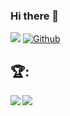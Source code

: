 ### Hi there 👋
![](https://visitor-badge.laobi.icu/badge?page_id=chuckboliver)
[![Github](https://img.shields.io/github/followers/chuckboliver?label=Follow&style=social)](https://github.com/chuckboliver)
## :trophy::
<div>
<a href="https://readme-stats-cfgj2cxdy.vercel.app/api?username=chuckboliver&count_private=true&show_icons=true&theme=great-gatsby">
  <img  align="left" src="https://readme-stats-cfgj2cxdy.vercel.app/api?username=chuckboliver&count_private=true&show_icons=true&theme=great-gatsby" />
</a>
<a href="https://readme-stats-cfgj2cxdy.vercel.app/api/top-langs/?username=chuckboliver&hide=php&theme=great-gatsby">
  <img align="left" src="https://readme-stats-cfgj2cxdy.vercel.app/api/top-langs/?username=chuckboliver&hide=php&theme=great-gatsby&layout=compact" />
</a>
</div>









<!--
**Chuckboliver/chuckboliver** is a ✨ _special_ ✨ repository because its `README.md` (this file) appears on your GitHub profile.

Here are some ideas to get you started:

- 🔭 I’m currently working on ...
- 🌱 I’m currently learning ...
- 👯 I’m looking to collaborate on ...
- 🤔 I’m looking for help with ...
- 💬 Ask me about ...
- 📫 How to reach me: ...
- 😄 Pronouns: ...
- ⚡ Fun fact: ...
-->
